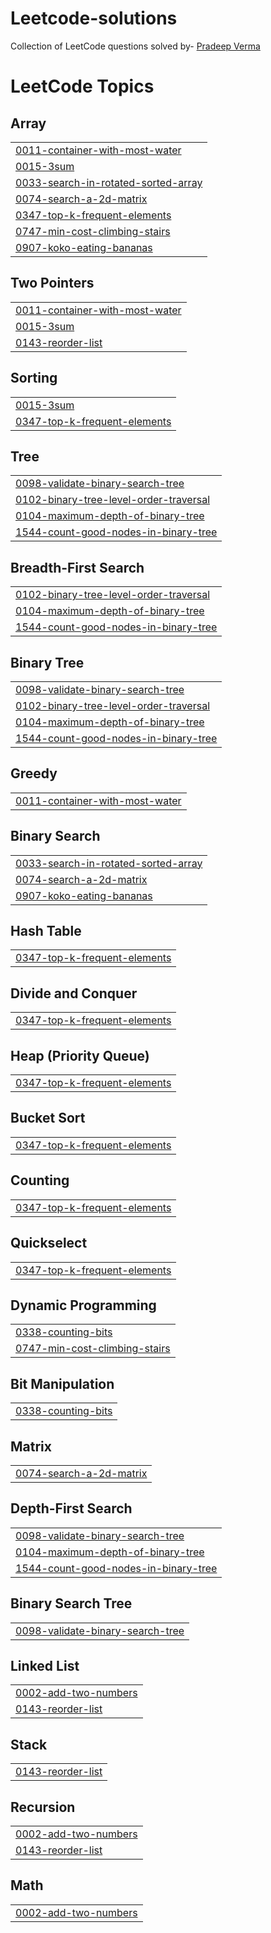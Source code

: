 # Leetcode-solutions
Collection of LeetCode questions solved by- [Pradeep Verma](https://leetcode.com/u/pradeepverma/)

<!---LeetCode Topics Start-->
# LeetCode Topics
## Array
|  |
| ------- |
| [0011-container-with-most-water](https://github.com/pradeepvrm/Leetcode-solutions/tree/master/0011-container-with-most-water) |
| [0015-3sum](https://github.com/pradeepvrm/Leetcode-solutions/tree/master/0015-3sum) |
| [0033-search-in-rotated-sorted-array](https://github.com/pradeepvrm/Leetcode-solutions/tree/master/0033-search-in-rotated-sorted-array) |
| [0074-search-a-2d-matrix](https://github.com/pradeepvrm/Leetcode-solutions/tree/master/0074-search-a-2d-matrix) |
| [0347-top-k-frequent-elements](https://github.com/pradeepvrm/Leetcode-solutions/tree/master/0347-top-k-frequent-elements) |
| [0747-min-cost-climbing-stairs](https://github.com/pradeepvrm/Leetcode-solutions/tree/master/0747-min-cost-climbing-stairs) |
| [0907-koko-eating-bananas](https://github.com/pradeepvrm/Leetcode-solutions/tree/master/0907-koko-eating-bananas) |
## Two Pointers
|  |
| ------- |
| [0011-container-with-most-water](https://github.com/pradeepvrm/Leetcode-solutions/tree/master/0011-container-with-most-water) |
| [0015-3sum](https://github.com/pradeepvrm/Leetcode-solutions/tree/master/0015-3sum) |
| [0143-reorder-list](https://github.com/pradeepvrm/Leetcode-solutions/tree/master/0143-reorder-list) |
## Sorting
|  |
| ------- |
| [0015-3sum](https://github.com/pradeepvrm/Leetcode-solutions/tree/master/0015-3sum) |
| [0347-top-k-frequent-elements](https://github.com/pradeepvrm/Leetcode-solutions/tree/master/0347-top-k-frequent-elements) |
## Tree
|  |
| ------- |
| [0098-validate-binary-search-tree](https://github.com/pradeepvrm/Leetcode-solutions/tree/master/0098-validate-binary-search-tree) |
| [0102-binary-tree-level-order-traversal](https://github.com/pradeepvrm/Leetcode-solutions/tree/master/0102-binary-tree-level-order-traversal) |
| [0104-maximum-depth-of-binary-tree](https://github.com/pradeepvrm/Leetcode-solutions/tree/master/0104-maximum-depth-of-binary-tree) |
| [1544-count-good-nodes-in-binary-tree](https://github.com/pradeepvrm/Leetcode-solutions/tree/master/1544-count-good-nodes-in-binary-tree) |
## Breadth-First Search
|  |
| ------- |
| [0102-binary-tree-level-order-traversal](https://github.com/pradeepvrm/Leetcode-solutions/tree/master/0102-binary-tree-level-order-traversal) |
| [0104-maximum-depth-of-binary-tree](https://github.com/pradeepvrm/Leetcode-solutions/tree/master/0104-maximum-depth-of-binary-tree) |
| [1544-count-good-nodes-in-binary-tree](https://github.com/pradeepvrm/Leetcode-solutions/tree/master/1544-count-good-nodes-in-binary-tree) |
## Binary Tree
|  |
| ------- |
| [0098-validate-binary-search-tree](https://github.com/pradeepvrm/Leetcode-solutions/tree/master/0098-validate-binary-search-tree) |
| [0102-binary-tree-level-order-traversal](https://github.com/pradeepvrm/Leetcode-solutions/tree/master/0102-binary-tree-level-order-traversal) |
| [0104-maximum-depth-of-binary-tree](https://github.com/pradeepvrm/Leetcode-solutions/tree/master/0104-maximum-depth-of-binary-tree) |
| [1544-count-good-nodes-in-binary-tree](https://github.com/pradeepvrm/Leetcode-solutions/tree/master/1544-count-good-nodes-in-binary-tree) |
## Greedy
|  |
| ------- |
| [0011-container-with-most-water](https://github.com/pradeepvrm/Leetcode-solutions/tree/master/0011-container-with-most-water) |
## Binary Search
|  |
| ------- |
| [0033-search-in-rotated-sorted-array](https://github.com/pradeepvrm/Leetcode-solutions/tree/master/0033-search-in-rotated-sorted-array) |
| [0074-search-a-2d-matrix](https://github.com/pradeepvrm/Leetcode-solutions/tree/master/0074-search-a-2d-matrix) |
| [0907-koko-eating-bananas](https://github.com/pradeepvrm/Leetcode-solutions/tree/master/0907-koko-eating-bananas) |
## Hash Table
|  |
| ------- |
| [0347-top-k-frequent-elements](https://github.com/pradeepvrm/Leetcode-solutions/tree/master/0347-top-k-frequent-elements) |
## Divide and Conquer
|  |
| ------- |
| [0347-top-k-frequent-elements](https://github.com/pradeepvrm/Leetcode-solutions/tree/master/0347-top-k-frequent-elements) |
## Heap (Priority Queue)
|  |
| ------- |
| [0347-top-k-frequent-elements](https://github.com/pradeepvrm/Leetcode-solutions/tree/master/0347-top-k-frequent-elements) |
## Bucket Sort
|  |
| ------- |
| [0347-top-k-frequent-elements](https://github.com/pradeepvrm/Leetcode-solutions/tree/master/0347-top-k-frequent-elements) |
## Counting
|  |
| ------- |
| [0347-top-k-frequent-elements](https://github.com/pradeepvrm/Leetcode-solutions/tree/master/0347-top-k-frequent-elements) |
## Quickselect
|  |
| ------- |
| [0347-top-k-frequent-elements](https://github.com/pradeepvrm/Leetcode-solutions/tree/master/0347-top-k-frequent-elements) |
## Dynamic Programming
|  |
| ------- |
| [0338-counting-bits](https://github.com/pradeepvrm/Leetcode-solutions/tree/master/0338-counting-bits) |
| [0747-min-cost-climbing-stairs](https://github.com/pradeepvrm/Leetcode-solutions/tree/master/0747-min-cost-climbing-stairs) |
## Bit Manipulation
|  |
| ------- |
| [0338-counting-bits](https://github.com/pradeepvrm/Leetcode-solutions/tree/master/0338-counting-bits) |
## Matrix
|  |
| ------- |
| [0074-search-a-2d-matrix](https://github.com/pradeepvrm/Leetcode-solutions/tree/master/0074-search-a-2d-matrix) |
## Depth-First Search
|  |
| ------- |
| [0098-validate-binary-search-tree](https://github.com/pradeepvrm/Leetcode-solutions/tree/master/0098-validate-binary-search-tree) |
| [0104-maximum-depth-of-binary-tree](https://github.com/pradeepvrm/Leetcode-solutions/tree/master/0104-maximum-depth-of-binary-tree) |
| [1544-count-good-nodes-in-binary-tree](https://github.com/pradeepvrm/Leetcode-solutions/tree/master/1544-count-good-nodes-in-binary-tree) |
## Binary Search Tree
|  |
| ------- |
| [0098-validate-binary-search-tree](https://github.com/pradeepvrm/Leetcode-solutions/tree/master/0098-validate-binary-search-tree) |
## Linked List
|  |
| ------- |
| [0002-add-two-numbers](https://github.com/pradeepvrm/Leetcode-solutions/tree/master/0002-add-two-numbers) |
| [0143-reorder-list](https://github.com/pradeepvrm/Leetcode-solutions/tree/master/0143-reorder-list) |
## Stack
|  |
| ------- |
| [0143-reorder-list](https://github.com/pradeepvrm/Leetcode-solutions/tree/master/0143-reorder-list) |
## Recursion
|  |
| ------- |
| [0002-add-two-numbers](https://github.com/pradeepvrm/Leetcode-solutions/tree/master/0002-add-two-numbers) |
| [0143-reorder-list](https://github.com/pradeepvrm/Leetcode-solutions/tree/master/0143-reorder-list) |
## Math
|  |
| ------- |
| [0002-add-two-numbers](https://github.com/pradeepvrm/Leetcode-solutions/tree/master/0002-add-two-numbers) |
<!---LeetCode Topics End-->
